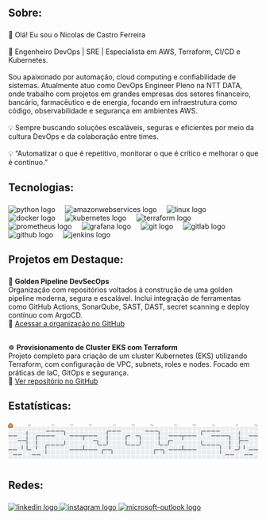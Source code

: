 <h2 align="left">Sobre:</h2>

###

<p align="left">👋 Olá! Eu sou o Nicolas de Castro Ferreira<br><br>🎯 Engenheiro DevOps | SRE | Especialista em AWS, Terraform, CI/CD e Kubernetes.<br><br>Sou apaixonado por automação, cloud computing e confiabilidade de sistemas. Atualmente atuo como DevOps Engineer Pleno na NTT DATA, onde trabalho com projetos em grandes empresas dos setores financeiro, bancário, farmacêutico e de energia, focando em infraestrutura como código, observabilidade e segurança em ambientes AWS.<br><br>💡 Sempre buscando soluções escaláveis, seguras e eficientes por meio da cultura DevOps e da colaboração entre times.<br><br>💡 “Automatizar o que é repetitivo, monitorar o que é crítico e melhorar o que é contínuo.”</p>

###

<h2 align="left">Tecnologias:</h2>

###

<div align="left">
  <img src="https://skillicons.dev/icons?i=py" height="40" alt="python logo"  />
  <img width="12" />
  <img src="https://skillicons.dev/icons?i=aws" height="40" alt="amazonwebservices logo"  />
  <img width="12" />
  <img src="https://skillicons.dev/icons?i=linux" height="40" alt="linux logo"  />
  <img width="12" />
  <img src="https://skillicons.dev/icons?i=docker" height="40" alt="docker logo"  />
  <img width="12" />
  <img src="https://skillicons.dev/icons?i=kubernetes" height="40" alt="kubernetes logo"  />
  <img width="12" />
  <img src="https://cdn.jsdelivr.net/gh/devicons/devicon/icons/terraform/terraform-original.svg" height="40" alt="terraform logo"  />
  <img width="12" />
  <img src="https://cdn.simpleicons.org/prometheus/E6522C" height="40" alt="prometheus logo"  />
  <img width="12" />
  <img src="https://cdn.jsdelivr.net/gh/devicons/devicon/icons/grafana/grafana-original.svg" height="40" alt="grafana logo"  />
  <img width="12" />
  <img src="https://skillicons.dev/icons?i=git" height="40" alt="git logo"  />
  <img width="12" />
  <img src="https://skillicons.dev/icons?i=gitlab" height="40" alt="gitlab logo"  />
  <img width="12" />
  <img src="https://skillicons.dev/icons?i=github" height="40" alt="github logo"  />
  <img width="12" />
  <img src="https://skillicons.dev/icons?i=jenkins" height="40" alt="jenkins logo"  />
</div>

###

<h2 align="left">Projetos em Destaque:</h2>

###

<p align="left">
  🔁 <strong>Golden Pipeline DevSecOps</strong><br>
  Organização com repositórios voltados à construção de uma golden pipeline moderna, segura e escalável. Inclui integração de ferramentas como GitHub Actions, SonarQube, SAST, DAST, secret scanning e deploy contínuo com ArgoCD.<br>
  🔗 <a href="https://github.com/orgs/golden-pipeline/repositories" target="_blank">Acessar a organização no GitHub</a><br><br>

  ☸️ <strong>Provisionamento de Cluster EKS com Terraform</strong><br>
  Projeto completo para criação de um cluster Kubernetes (EKS) utilizando Terraform, com configuração de VPC, subnets, roles e nodes. Focado em práticas de IaC, GitOps e segurança.<br>
  🔗 <a href="https://github.com/Estudo-DevOps/aws-eks-cluster-iac" target="_blank">Ver repositório no GitHub</a>
</p>


###

<h2 align="left">Estatísticas:</h2>

###

<picture>
  <source media="(prefers-color-scheme: dark)" srcset="https://raw.githubusercontent.com/Nicolascf/Nicolascf/output/pacman-contribution-graph-dark.svg">
  <source media="(prefers-color-scheme: light)" srcset="https://raw.githubusercontent.com/Nicolascf/Nicolascf/output/pacman-contribution-graph.svg">
  <img alt="pacman contribution graph" src="https://raw.githubusercontent.com/Nicolascf/Nicolascf/output/pacman-contribution-graph.svg">
</picture>

###

<h2 align="left">Redes:</h2>

###

<div align="left">
  <a href="www.linkedin.com/in/ndcferr" target="_blank">
    <img src="https://raw.githubusercontent.com/maurodesouza/profile-readme-generator/master/src/assets/icons/social/linkedin/default.svg" width="52" height="40" alt="linkedin logo"  />
  </a>
  <a href="https://www.instagram.com/nicolascf18/" target="_blank">
    <img src="https://raw.githubusercontent.com/maurodesouza/profile-readme-generator/master/src/assets/icons/social/instagram/default.svg" width="52" height="40" alt="instagram logo"  />
  </a>
  <a href="nicolas_castro123@hotmail.com" target="_blank">
    <img src="https://raw.githubusercontent.com/maurodesouza/profile-readme-generator/master/src/assets/icons/social/microsoft-outlook/default.svg" width="52" height="40" alt="microsoft-outlook logo"  />
  </a>
</div>

###

